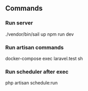 ## Commands

### Run server 

./vendor/bin/sail up
npm run dev

### Run artisan commands

docker-compose exec laravel.test sh

### Run scheduler after exec

php artisan schedule:run




